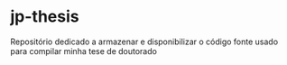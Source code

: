 # jp-thesis
Repositório dedicado a armazenar e disponibilizar o código fonte usado para compilar minha tese de doutorado
